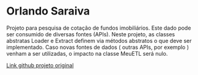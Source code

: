# Orlando Saraiva

Projeto para pesquisa de cotação de fundos imobiliários.
Este dado pode ser consumido de diversas fontes (APIs).
Neste projeto, as classes abstratas Loader e Extract definem via métodos abstratos o que deve ser implementado. 
Caso novas fontes de dados ( outras APIs, por exemplo ) venham a ser utilizadas, o impacto na classe MeuETL será nulo.


[Link github projeto original](https://github.com/orlandosaraivajr/meu_ETL)

